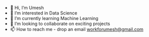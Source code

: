 - 👋 Hi, I’m Umesh
- 👀 I’m interested in Data Science
- 🌱 I’m currently learning Machine Learning
- 💞️ I’m looking to collaborate on exciting projects
- 📫 How to reach me - drop an email workforumesh@gmail.com

<!---
imumi17/imumi17 is a ✨ special ✨ repository because its `README.md` (this file) appears on your GitHub profile.
You can click the Preview link to take a look at your changes.
--->

